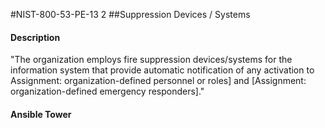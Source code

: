 #NIST-800-53-PE-13 2
##Suppression Devices / Systems
#### Description
"The organization employs fire suppression devices/systems for the information system that provide automatic notification of any activation to Assignment: organization-defined personnel or roles] and [Assignment: organization-defined emergency responders]."
#### Ansible Tower

